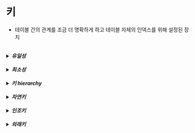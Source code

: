 # 키

- 테이블 간의 관계를 조금 더 명확하게 하고 테이블 자체의 인덱스를 위해 설정된 장치


<br>
<details>
<summary><b><i>유일성</i></b></summary>
<div markdown="1">
    <ul>
    <br>
    <li><b><i>하나의 키값으로 튜플을 유일하게 식별할 수 있는 성질</i></b></li>
    </ul>
</div>  
</details>

<br>
<details>
<summary><b><i>최소성</i></b></summary>
<div markdown="1">
    <ul>
    <br>
    <li><b><i>키를 구성하는 속성들 중 꼭 필요한 최소한의 속성들로만 키를 구성하는 성질</i></b></li>
    </ul>
</div>  
</details>

<br>
<details>
<summary><b><i>키 hierarchy</i></b></summary>
<div markdown="1">
    <ul>
    <br>
    <li><b><i>슈퍼키 : 유일성을 만족</i></b></li>
    <br>
    <li><b><i>후보키 : 유일성 + 최소성 만족</i></b></li>
    <br>
    <li>기본키 : 선택된 후보키</li>
    <br>
    <li>대체키 : 선택도지 못한 후보키</li>
    </ul>
</div>  
</details>

<br>
<details>
<summary><b><i>자연키</i></b></summary>
<div markdown="1">
    <ul>
    <br>
    <li><b><i>중복되지 않은 것을 자연스럽게 뽑다 나오는 키</i></b></li>
    <br>
    <li>언젠가는 변하는 속성</li>
    <br>
    <li>예를 들어 주빈등록번호</li>
    </ul>
</div>  
</details>

<br>
<details>
<summary><b><i>인조키</i></b></summary>
<div markdown="1">
    <ul>
    <br>
    <li><b><i>인위적으로 생성한 키</i></b></li>
    <br>
    <li>변하지 않은 속성</li>
    <br>
    <li>AUTO INCREMENT 속성같은 것을 이용</li>
    <br>
    <li>보통 기본키는 인조키를 이용</li>
    </ul>
</div>  
</details>

<br>
<details>
<summary><b><i>외래키</i></b></summary>
<div markdown="1">
    <ul>
    <br>
    <li><b><i>다른 테이블의 기본키를 그대로 참조한 값</i></b></li>
    <br>
    <li>개체와의 관계를 식별하는데 이용</li>
    <br>
    <li>외래키는 중복되어도 상관이 없음</li>
    </ul>
</div>  
</details>
